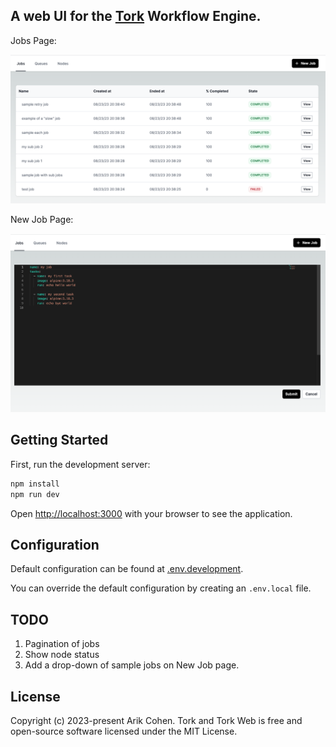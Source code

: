 ## A web UI for the [Tork](https://github.com/runabol/tork) Workflow Engine.

Jobs Page:

![jobs](screenshots/jobs.png "Jobs")

New Job Page:

![create job](screenshots/create-job.png "Create Job")

## Getting Started

First, run the development server:

```bash
npm install
npm run dev
```

Open [http://localhost:3000](http://localhost:3000) with your browser to see the application.

## Configuration

Default configuration can be found at [.env.development](.env.development).

You can override the default configuration by creating an `.env.local` file.

## TODO

1. Pagination of jobs
2. Show node status
3. Add a drop-down of sample jobs on New Job page.

## License

Copyright (c) 2023-present Arik Cohen. Tork and Tork Web is free and open-source software licensed under the MIT License.
